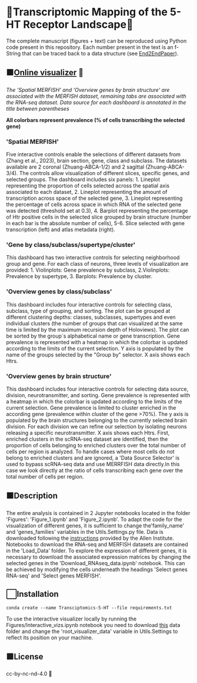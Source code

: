 # 🧬Transcriptomic Mapping of the 5-HT Receptor Landscape🧬

The complete manuscript (figures + text) can be reproduced using Python code present in this repository. Each number present in the text is an f-String that can be traced back to a data structure (see [End2EndPaper](https://github.com/RobertoDF/End2EndPaper)).

## 🟧[Online visualizer](https://rdef654875678597657-5-ht-transcriptomics.hf.space) 🧠

*The 'Spatial MERFISH' and 'Overview genes by brain structure' are associated with the MERFISH dataset, remaining tabs are associated with the RNA-seq dataset. 
Data source for each dashboard is annotated in the title between parentheses*

**All colorbars represent prevalence (% of cells transcribing the selected gene)**

### 'Spatial MERFISH'
Five interactive controls enable the selections of different datasets from (Zhang et al., 2023), brain section, gene, class and subclass. The datasets available are 2 coronal (Zhuang-ABCA-1/2) and 2 sagittal (Zhuang-ABCA-3/4). The controls allow visualization of different slices, specific genes, and selected groups. The dashboard includes six panels: 1. Lineplot representing the proportion of cells selected across the spatial axis associated to each dataset, 2. Lineplot representing the amount of transcription across space of the selected gene, 3. Lineplot representing the percentage of cells across space in which RNA of the selected gene was detected (threshold set at 0.3), 4. Barplot representing the percentage of Htr positive cells in the selected slice grouped by brain structure (number in each bar is the absolute number of cells), 5-6. Slice selected with gene transcription (left) and atlas metadata (right). 
###  'Gene by class/subclass/supertype/cluster'
This dashboard has two interactive controls for selecting neighborhood group and gene. For each class of neurons, three levels of visualization are provided: 1. Violinplots: Gene prevalence by subclass, 2.Violinplots: Prevalence by supertype, 3. Barplots: Prevalence by cluster. 
### 'Overview genes by class/subclass'
 This dashboard includes four interactive controls for selecting class, subclass, type of grouping, and sorting. 
 The plot can be grouped at different clustering depths: classes, subclasses, supertypes and even individual clusters 
 (the number of groups that can visualized at the same time is limited by the maximum recursion depth of Holoviews). The plot can be sorted by the group´s alphabetical name or gene transcription. Gene prevalence is represented with a heatmap in which the colorbar is updated according to the limits of the current selection. Y axis is populated by the name of the groups selected by the "Group by" selector. X axis shows each Htrs. 
### 'Overview genes by brain structure'  
This dashboard includes four interactive controls for selecting data source, division, neurotransmitter, and sorting. Gene prevalence is represented with a heatmap in which the colorbar is updated according to the limits of the current selection. Gene prevalence is limited to cluster enriched in the according gene (prevalence within cluster of the gene >70%). The y axis is populated by the brain structures belonging to the currently selected brain division. For each division we can refine our selection by isolating neurons releasing a specific neurotransmitter. X axis shows each Htrs. 
First, enriched clusters in the scRNA-seq dataset are identified, then the proportion of cells belonging to enriched clusters over the total number of cells per region is analyzed. To handle cases where most cells do not belong to enriched clusters and are ignored, a 'Data Source Selector' is used to bypass scRNA-seq data and use MERRFISH data directly.In this case we look directly at the ratio of cells transcribing each gene over the total number of cells per region.  

## ⬛️Description

The entire analysis is contained in 2 Jupyter notebooks located in the folder 'Figures': 'Figure_1.ipynb' and 'Figure_2.ipynb'. To adapt the code for the visualization of different genes, it is sufficient to change the'family_name' and 'genes_families' variables in the Utils.Settings.py file. Data is downloaded following the [instructions](https://alleninstitute.github.io/abc_atlas_access/intro.html) provided by the Allen Institute. Notebooks to download the RNA-seq and MERFISH datasets are contained in the 'Load_Data' folder. To explore the expression of different genes, it is necessary to download the associated expression matrices by changing the selected genes in the 'Download_RNAseq_data.ipynb' notebook. This can be achieved by modifying the cells underneath the headings 'Select genes RNA-seq' and 'Select genes MERFISH'.

## ⬜️Installation
```
conda create --name Transciptomics-5-HT --file requirements.txt
```
To use the interactive visualizer locally by running the Figures/Interactive_vizs.ipynb notebook 
you need to download [this](https://huggingface.co/spaces/RDeF654875678597657/5-HT-Transcriptomics/tree/main/Data) data folder and change the 'root_visualizer_data' variable in Utils.Settings 
to reflect its position on your machine.

## 🟩License

cc-by-nc-nd-4.0 🪪
